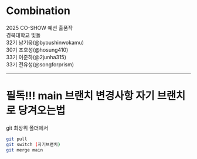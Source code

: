 # Combination
2025 CO-SHOW 예선 출품작<br>
경북대학교 빛돌<br>
32기 남기웅(@byoushinwokamu)<br>
30기 조호성(@hosung410)<br>
33기 이준하(@2junha315)<br>
33기 전유성(@songforprism)<br>

---

# 필독!!! main 브랜치 변경사항 자기 브랜치로 당겨오는법
git 최상위 폴더에서
```bash
git pull
git switch (자기브랜치)
git merge main
```